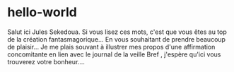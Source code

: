 # hello-world
Salut ici Jules Sekedoua.
Si vous lisez ces mots, c'est que vous êtes au top de la création fantasmagorique...
En vous souhaitant de prendre beaucoup de plaisir...
Je me plais souvant à illustrer mes propos d'une affirmation concomitante en lien avec le journal de la veille
Bref , j'espère qu'ici vous trouverez votre bonheur....
